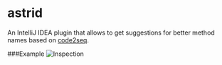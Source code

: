 # astrid
An IntelliJ IDEA plugin that allows to get suggestions for better method names based on [code2seq](https://github.com/tech-srl/code2seq).

###Example
![Inspection](https://github.com/ml-in-programming/astrid/tree/master/gifs/astrid_inspection.gif)
